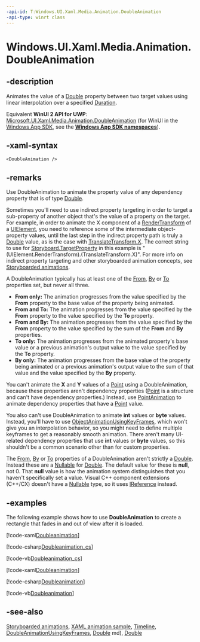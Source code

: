 ```yaml
---
-api-id: T:Windows.UI.Xaml.Media.Animation.DoubleAnimation
-api-type: winrt class
---
```


<!-- Class syntax.
public class DoubleAnimation : Windows.UI.Xaml.Media.Animation.Timeline, Windows.UI.Xaml.Media.Animation.IDoubleAnimation
-->

# Windows.UI.Xaml.Media.Animation.DoubleAnimation

## -description
Animates the value of a [Double](/dotnet/api/system.double?view=dotnet-uwp-10.0&preserve-view=true) property between two target values using linear interpolation over a specified [Duration](timeline_duration.md).

Equivalent **WinUI 2 API for UWP**: [Microsoft.UI.Xaml.Media.Animation.DoubleAnimation](/windows/winui/api/microsoft.ui.xaml.media.animation.doubleanimation) (for WinUI in the [Windows App SDK](/windows/apps/windows-app-sdk/), see the **[Windows App SDK namespaces](/windows/windows-app-sdk/api/winrt/)**).

## -xaml-syntax
```xaml
<DoubleAnimation />
```


## -remarks
Use DoubleAnimation to animate the property value of any dependency property that is of type [Double](/dotnet/api/system.double?view=dotnet-uwp-10.0&preserve-view=true).

Sometimes you'll need to use indirect property targeting in order to target a sub-property of another object that's the value of a property on the target. For example, in order to animate the X component of a [RenderTransform](../windows.ui.xaml/uielement_rendertransform.md) of a [UIElement](../windows.ui.xaml/uielement.md), you need to reference some of the intermediate object-property values, until the last step in the indirect property path is truly a [Double](/dotnet/api/system.double?view=dotnet-uwp-10.0&preserve-view=true) value, as is the case with [TranslateTransform.X](../windows.ui.xaml.media/translatetransform_x.md). The correct string to use for [Storyboard.TargetProperty](/uwp/api/windows.ui.xaml.media.animation.storyboard.targetproperty) in this example is "(UIElement.RenderTransform).(TranslateTransform.X)". For more info on indirect property targeting and other storyboarded animation concepts, see [Storyboarded animations](/windows/uwp/graphics/storyboarded-animations).

A DoubleAnimation typically has at least one of the [From](doubleanimation_from.md), [By](doubleanimation_by.md) or [To](doubleanimation_to.md) properties set, but never all three.
+ **From only:** The animation progresses from the value specified by the **From** property to the base value of the property being animated.
+ **From and To:** The animation progresses from the value specified by the **From** property to the value specified by the **To** property.
+ **From and By:** The animation progresses from the value specified by the **From** property to the value specified by the sum of the **From** and **By** properties.
+ **To only:** The animation progresses from the animated property's base value or a previous animation's output value to the value specified by the **To** property.
+ **By only:** The animation progresses from the base value of the property being animated or a previous animation's output value to the sum of that value and the value specified by the **By** property.


You can't animate the **X** and **Y** values of a [Point](../windows.foundation/point.md) using a DoubleAnimation, because these properties aren't dependency properties ([Point](../windows.foundation/point.md) is a structure and can't have dependency properties.) Instead, use [PointAnimation](pointanimation.md) to animate dependency properties that have a [Point](../windows.foundation/point.md) value.

You also can't use DoubleAnimation to animate **int** values or **byte** values. Instead, you'll have to use [ObjectAnimationUsingKeyFrames](objectanimationusingkeyframes.md), which won't give you an interpolation behavior, so you might need to define multiple keyframes to get a reasonably smooth animation. There aren't many UI-related dependency properties that use **int** values or **byte** values, so this shouldn't be a common scenario other than for custom properties.

The [From](doubleanimation_from.md), [By](doubleanimation_by.md) or [To](doubleanimation_to.md) properties of a DoubleAnimation aren't strictly a [Double](/dotnet/api/system.double?view=dotnet-uwp-10.0&preserve-view=true). Instead these are a [Nullable](/dotnet/api/system.nullable-1?view=dotnet-uwp-10.0&preserve-view=true) for [Double](/dotnet/api/system.double?view=dotnet-uwp-10.0&preserve-view=true). The default value for these is **null**, not 0. That **null** value is how the animation system distinguishes that you haven't specifically set a value. Visual C++ component extensions (C++/CX) doesn't have a [Nullable](/dotnet/api/system.nullable-1?view=dotnet-uwp-10.0&preserve-view=true) type, so it uses [IReference](../windows.foundation/ireference_1.md) instead.

## -examples
The following example shows how to use **DoubleAnimation** to create a rectangle that fades in and out of view after it is loaded.



[!code-xaml[Doubleanimation](../windows.ui.xaml.media.animation/code/doubleanimation/csharp/Page.xaml#SnippetDoubleanimation)]

[!code-csharp[Doubleanimation_cs](../windows.ui.xaml.media.animation/code/doubleanimation/csharp/Page.xaml.cs#SnippetDoubleanimation_cs)]

[!code-vb[Doubleanimation_cs](../windows.ui.xaml.media.animation/code/doubleanimation/vbnet/Page.xaml.vb#SnippetDoubleanimation_cs)]

[!code-xaml[Doubleanimation](../windows.ui.xaml.media.animation/code/doubleanimationusingkeyframes/csharp/Page.xaml#SnippetDoubleanimationUsingKeyFrames)]


[!code-csharp[Doubleanimation](../windows.ui.xaml.media.animation/code/doubleanimationusingkeyframes2/csharp/Page.xaml.cs#SnippetDoubleanimationUsingKeyframes2)]

[!code-vb[Doubleanimation](../windows.ui.xaml.media.animation/code/doubleanimationusingkeyframes2/vbnet/Page.xaml.vb#SnippetDoubleanimationUsingKeyframes2)]



## -see-also
[Storyboarded animations](/windows/uwp/graphics/storyboarded-animations), [XAML animation sample](https://github.com/microsoftarchive/msdn-code-gallery-microsoft/tree/master/Official%20Windows%20Platform%20Sample/XAML%20animation%20library%20sample), [Timeline](timeline.md), [DoubleAnimationUsingKeyFrames](doubleanimationusingkeyframes.md), [Double](/dotnet/api/system.double?view=dotnet-uwp-10.0&preserve-view=true)
md), [Double](/dotnet/api/system.double?view=dotnet-uwp-10.0&preserve-view=true)
